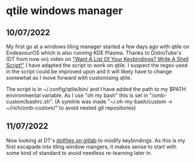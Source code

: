 # qtile windows manager

## 10/07/2022

My first go at a windows tiling manager started a few days ago with qtile on EndeavourOS which is also running KDE Plasma. Thanks to DistroTube's (DT from now on) video on ["Want A List Of Your Keybindings? Write A Shell Script!"](https://www.youtube.com/watch?v=WkXyXIs-ZMI&t=1410s) I have adapted the script to work on qtile. I suspect the regex used in the script could be improved upon and it will likely have to change somewhat as I move forward with customising qtile.

The script is in ~/.config/qtile/bin/ and I have added the path to my $PATH environmental variable.  As I use "oh my bash" this is set in "/omb-custom/bashrc.sh". (A symlink was made "~/.oh-my-bash/custom -> ~/rich/omb-custom/" to avoid nested git repositories)

## 11/07/2022

Now looking at DT's [dotfiles on gitlab](https://gitlab.com/dwt1/dotfiles) to modify keybindings.  As this is my first escapade into tiling window mangers, it makes sense to start with some kind of standard to avoid needless re-learning later in.
